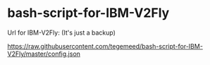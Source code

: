 # bash-script-for-IBM-V2Fly

Url for IBM-V2Fly: (It's just a backup)

https://raw.githubusercontent.com/tegemeed/bash-script-for-IBM-V2Fly/master/config.json
